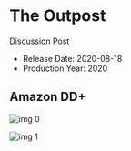 # The Outpost

[Discussion Post](https://www.avsforum.com/threads/bass-eq-for-filtered-movies.2995212/post-59904294)

* Release Date: 2020-08-18
* Production Year: 2020

## Amazon DD+

![img 0](https://i.imgur.com/VtEAKZk.jpg)

![img 1](https://i.imgur.com/2isUTD5.png)


